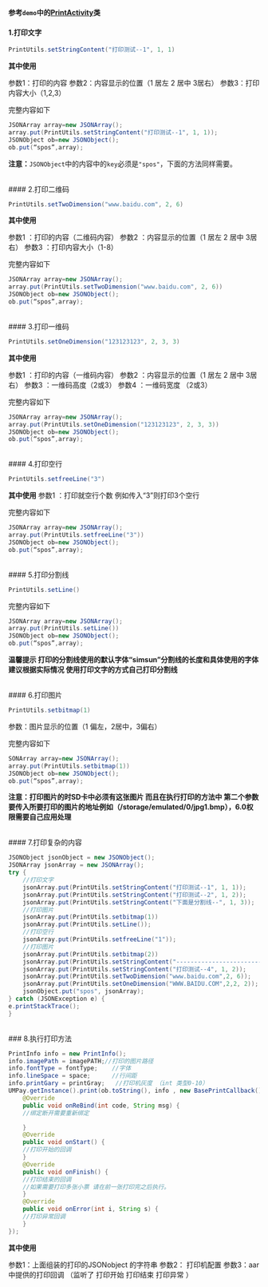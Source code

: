**参考`demo`中的[PrintActivity](https://github.com/mr-yang/PayPluginDemo/blob/master/app/src/main/java/com/umpay/payplugindemo/PrintActivity.java)类**

#### 1.打印文字

```java
PrintUtils.setStringContent("打印测试--1", 1, 1)
```
**其中使用**

参数1：打印的内容
参数2：内容显示的位置（1 居左 2 居中  3居右）
参数3：打印内容大小（1,2,3）



完整内容如下

```java
JSONArray array=new JSONArray();
array.put(PrintUtils.setStringContent("打印测试--1", 1, 1));
JSONObject ob=new JSONObject();
ob.put(“spos”,array);

```

**注意：**`JSONObject`中的内容中的`key`必须是`"spos"`，下面的方法同样需要。


<br/>
#### 2.打印二维码

```java
PrintUtils.setTwoDimension("www.baidu.com", 2, 6)
```

**其中使用**

参数1 ：打印的内容（二维码内容）
参数2 ：内容显示的位置（1 居左 2 居中  3居右）
参数3 ：打印内容大小（1-8）



完整内容如下

```java
JSONArray array=new JSONArray();
array.put(PrintUtils.setTwoDimension("www.baidu.com", 2, 6))
JSONObject ob=new JSONObject();
ob.put(“spos”,array);

```

<br/>
#### 3.打印一维码


```java
PrintUtils.setOneDimension("123123123", 2, 3, 3)
```

**其中使用**

参数1 ：打印的内容（一维码内容）
参数2 ：内容显示的位置（1 居左 2 居中  3居右）
参数3 ：一维码高度（2或3）
参数4 ：一维码宽度 （2或3）



完整内容如下

```java
JSONArray array=new JSONArray();
array.put(PrintUtils.setOneDimension("123123123", 2, 3, 3))
JSONObject ob=new JSONObject();
ob.put(“spos”,array);

```

<br/>
#### 4.打印空行

```java
PrintUtils.setfreeLine("3")
```
**其中使用**
参数1 ：打印就空行个数 例如传入“3”则打印3个空行



完整内容如下

```java
JSONArray array=new JSONArray();
array.put(PrintUtils.setfreeLine("3"))
JSONObject ob=new JSONObject();
ob.put(“spos”,array);
```

<br/>
#### 5.打印分割线

```java
PrintUtils.setLine()
```

完整内容如下

```java
JSONArray array=new JSONArray();
array.put(PrintUtils.setLine())
JSONObject ob=new JSONObject();
ob.put(“spos”,array);
```

**温馨提示 打印的分割线使用的默认字体“simsun”分割线的长度和具体使用的字体 建议根据实际情况 使用打印文字的方式自己打印分割线**

<br/>
#### 6.打印图片

```java
PrintUtils.setbitmap(1)
```

参数：图片显示的位置（1 偏左，2居中，3偏右）

完整内容如下

```java
SONArray array=new JSONArray();
array.put(PrintUtils.setbitmap(1))
JSONObject ob=new JSONObject();
ob.put(“spos”,array);
```
**注意：打印图片的时SD卡中必须有这张图片  而且在执行打印的方法中 第二个参数要传入所要打印的图片的地址例如（/storage/emulated/0/jpg1.bmp），6.0权限需要自己应用处理**


<br/>
#### 7.打印复杂的内容

```java
JSONObject jsonObject = new JSONObject();
JSONArray jsonArray = new JSONArray();
try {
	//打印文字
	jsonArray.put(PrintUtils.setStringContent("打印测试--1", 1, 1));
	jsonArray.put(PrintUtils.setStringContent("打印测试--2", 1, 2));
	jsonArray.put(PrintUtils.setStringContent("下面是分割线--", 1, 3));
	//打印图片
	jsonArray.put(PrintUtils.setbitmap(1))
	jsonArray.put(PrintUtils.setLine());
	//打印空行
	jsonArray.put(PrintUtils.setfreeLine("1"));
	//打印图片
	jsonArray.put(PrintUtils.setbitmap(2))
	jsonArray.put(PrintUtils.setStringContent("--------------------------------", 2, 1));
	jsonArray.put(PrintUtils.setStringContent("打印测试--4", 1, 2));
	jsonArray.put(PrintUtils.setTwoDimension("www.baidu.com",2, 6));
	jsonArray.put(PrintUtils.setOneDimension("WWW.BAIDU.COM",2,2, 2));
	jsonObject.put("spos", jsonArray);
} catch (JSONException e) {
e.printStackTrace();
}

```

<br/>
### 8.执行打印方法


```java
PrintInfo info = new PrintInfo();
info.imagePath = imagePATH;//打印的图片路径
info.fontType = fontType;    //字体
info.lineSpace = space;      //行间距
info.printGary = printGray;   //打印机灰度 （int 类型0-10）
UMPay.getInstance().print(ob.toString(), info , new BasePrintCallback() {
	@Override
	public void onReBind(int code, String msg) {
	//绑定断开需要重新绑定

	}
	@Override
	public void onStart() {
	//打印开始的回调
	}
	@Override
	public void onFinish() {
	//打印结束的回调
	//如果需要打印多张小票 请在前一张打印完之后执行。
	}
	@Override
	public void onError(int i, String s) {
	//打印异常回调
	}
});
```

**其中使用**

参数1：上面组装的打印的JSONobject 的字符串
参数2： 打印机配置
参数3：aar 中提供的打印回调 （监听了 打印开始  打印结束  打印异常 ）



